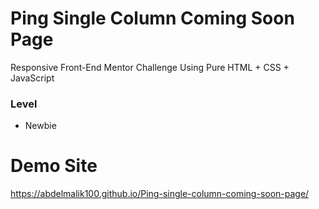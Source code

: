 # Ping Single Column Coming Soon Page

Responsive Front-End Mentor Challenge Using Pure HTML + CSS + JavaScript

### Level

- Newbie

# Demo Site
https://abdelmalik100.github.io/Ping-single-column-coming-soon-page/

